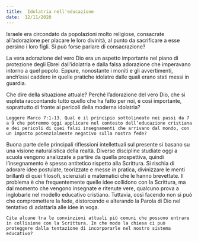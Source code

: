 ```yaml
---
title:  Idolatria nell'educazione
date:  12/11/2020
---
```


Israele era circondato da popolazioni molto religiose, consacrate all’adorazione per placare le loro divinità, al punto da sacrificare a esse persino i loro figli. Si può forse parlare di consacrazione?

La vera adorazione del vero Dio era un aspetto importante nel piano di protezione degli Ebrei dall’idolatria e dalla falsa adorazione che imperavano intorno a quel popolo. Eppure, nonostante i moniti e gli avvertimenti, anch’essi caddero in quelle pratiche idolatre dalle quali erano stati messi in guardia. 

Che dire della situazione attuale? Perché l’adorazione del vero Dio, che si espleta raccontando tutto quello che ha fatto per noi, è così importante, soprattutto di fronte ai pericoli della moderna idolatria?

`Leggere Marco 7:1-13. Qual è il principio sottolineato nei passi da 7 a 9 che potremmo oggi applicare nel contesto dell’educazione cristiana e dei pericoli di quei falsi insegnamenti che arrivano dal mondo, con un impatto potenzialmente negativo sulla nostra fede?`

Buona parte delle principali riflessioni intellettuali sul presente si basano su una visione naturalistica della realtà. Diverse discipline studiate oggi a scuola vengono analizzate a partire da quella prospettiva, quindi l’insegnamento è spesso antitetico rispetto alla Scrittura. Si rischia di adorare idee postulate, teorizzate e messe in pratica, divinizzare le menti brillanti di quei filosofi, scienziati e matematici che le hanno brevettate. Il problema è che frequentemente quelle idee collidono con la Scrittura, ma dal momento che vengono insegnate e ritenute vere, qualcuno prova a inglobarle nel modello educativo cristiano. Tuttavia, così facendo non si può che compromettere la fede, distorcendo e alterando la Parola di Dio nel tentativo di adattarla alle idee in voga.

`Cita alcune tra le convinzioni attuali più comuni che possono entrare in collisione con la Scrittura. In che modo la chiesa ci può proteggere dalla tentazione di incorporarle nel nostro sistema educativo?`